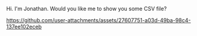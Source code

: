 Hi. I'm Jonathan. Would you like me to show you some CSV file?



https://github.com/user-attachments/assets/27607751-a03d-49ba-98c4-137ee102eceb

